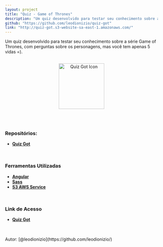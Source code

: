 ```yaml
---
layout: project
title: "Quiz - Game of Thrones"
description: "Um quiz desenvolvido para testar seu conhecimento sobre a série Game of Thrones, com perguntas sobre os personagens, mas você tem apenas 5 vidas =)."
github: "https://github.com/leodionizio/quiz-got"
link: "http://quiz-got.s3-website-sa-east-1.amazonaws.com/"
---
```


<div>
    <p>
        Um quiz desenvolvido para testar seu conhecimento sobre a série Game of Thrones, com perguntas sobre os personagens, mas você tem apenas 5 vidas =).
    </p>
    <div align="center" style="margin: 30px;">
        <img src="https://github.com/leodionizio/quiz-got/raw/master/src/assets/vida_cheio.png" alt="Quiz Got Icon" width="150">
    </div>
</div>
<br>
 
### Repositórios:
- **[Quiz Got](https://github.com/leodionizio/quiz-got)**

<br>

### Ferramentas Utilizadas
- **[Angular](https://angular.io/)**
- **[Sass](http://sass-lang.com/)**
- **[S3 AWS Service](https://aws.amazon.com/pt/console/)**

<br>

### Link de Acesso
- **[Quiz Got](http://quiz-got.s3-website-sa-east-1.amazonaws.com/)**

<br>
<br>
Autor: [@leodionizio](https://github.com/leodionizio/)